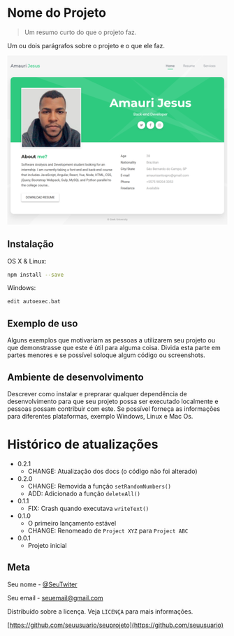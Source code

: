 # Nome do Projeto

> Um resumo curto do que o projeto faz.

Um ou dois parágrafos sobre o projeto e o que ele faz.

![screenshot](amaur.png) 

## Instalação

OS X & Linux:

```sh
npm install --save
```

Windows:

```sh
edit autoexec.bat
```

## Exemplo de uso

Alguns exemplos que motivariam as pessoas a utilizarem seu projeto ou que demonstrasse que este é útil para alguma coisa. Divida esta parte em partes menores e se possível soloque algum código ou screenshots.

## Ambiente de desenvolvimento

Descrever como instalar e preprarar qualquer dependência de desenvolvimento para que seu projeto possa ser executado localmente e pessoas possam contribuir com este. Se possível forneça as informações para diferentes plataformas, exemplo Windows, Linux e Mac Os.

# Histórico de atualizações

* 0.2.1
    * CHANGE: Atualização dos docs (o código não foi alterado)
* 0.2.0
    * CHANGE: Removida a função `setRandomNumbers()`
    * ADD: Adicionado a função `deleteAll()`
* 0.1.1
    * FIX: Crash quando executava `writeText()`
* 0.1.0
    * O primeiro lançamento estável
    * CHANGE: Renomeado de `Project XYZ` para `Project ABC`
* 0.0.1
    * Projeto inicial


## Meta

Seu nome - [@SeuTwiter](https://twiter.com/seuTwiter)

Seu email - seuemail@gmail.com

Distribuído sobre a licença. Veja `LICENÇA` para mais informações.

[https://github.com/seuusuario/seuprojeto](https://github.com/seuusuario)
